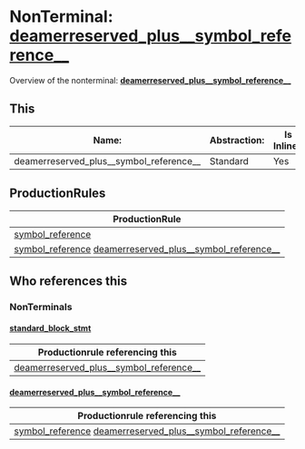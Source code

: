 # NonTerminal: **[deamerreserved_plus__symbol_reference__](./deamerreserved_plus__symbol_reference__.md)**

Overview of the nonterminal: **[deamerreserved_plus__symbol_reference__](./deamerreserved_plus__symbol_reference__.md)**



## This

| Name:                | Abstraction:    | Is Inlined |
| -------------------- | --------------- | ---------- |
| deamerreserved_plus__symbol_reference__ | Standard | Yes |



## ProductionRules

| ProductionRule |
| ---- |
| [symbol_reference](./symbol_reference.md)  |
| [symbol_reference](./symbol_reference.md) [deamerreserved_plus__symbol_reference__](./deamerreserved_plus__symbol_reference__.md)  |




## Who references this

### NonTerminals


#### [standard_block_stmt](./../Grammar/standard_block_stmt.md)

| Productionrule referencing this                      |
| ---------------------------------------------------- |
| [deamerreserved_plus__symbol_reference__](./deamerreserved_plus__symbol_reference__.md)  |


#### [deamerreserved_plus__symbol_reference__](./../Grammar/deamerreserved_plus__symbol_reference__.md)

| Productionrule referencing this                      |
| ---------------------------------------------------- |
| [symbol_reference](./symbol_reference.md) [deamerreserved_plus__symbol_reference__](./deamerreserved_plus__symbol_reference__.md)  |



